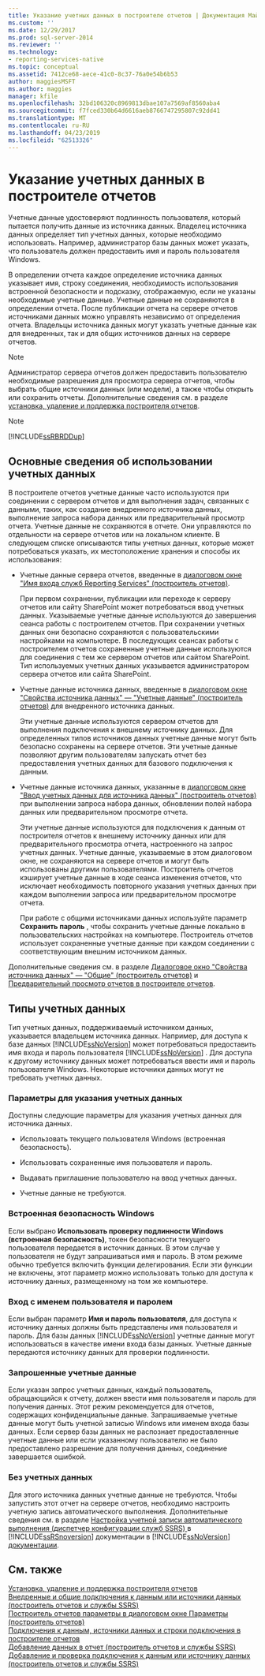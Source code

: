 ```yaml
---
title: Указание учетных данных в построителе отчетов | Документация Майкрософт
ms.custom: ''
ms.date: 12/29/2017
ms.prod: sql-server-2014
ms.reviewer: ''
ms.technology:
- reporting-services-native
ms.topic: conceptual
ms.assetid: 7412ce68-aece-41c0-8c37-76a0e54b6b53
author: maggiesMSFT
ms.author: maggies
manager: kfile
ms.openlocfilehash: 32bd106320c8969813dbae107a7569af8560aba4
ms.sourcegitcommit: f7fced330b64d6616aeb8766747295807c92dd41
ms.translationtype: MT
ms.contentlocale: ru-RU
ms.lasthandoff: 04/23/2019
ms.locfileid: "62513326"
---
```

# <a name="specify-credentials-in-report-builder"></a>Указание учетных данных в построителе отчетов
  Учетные данные удостоверяют подлинность пользователя, который пытается получить данные из источника данных. Владелец источника данных определяет тип учетных данных, которые необходимо использовать. Например, администратор базы данных может указать, что пользователь должен предоставить имя и пароль пользователя Windows.  
  
 В определении отчета каждое определение источника данных указывает имя, строку соединения, необходимость использования встроенной безопасности и подсказку, отображаемую, если не указаны необходимые учетные данные. Учетные данные не сохраняются в определении отчета. После публикации отчета на сервере отчетов источниками данных можно управлять независимо от определения отчета. Владельцы источника данных могут указать учетные данные как для внедренных, так и для общих источников данных на сервере отчетов.  
  
> [!NOTE]  
>  Администратор сервера отчетов должен предоставить пользователю необходимые разрешения для просмотра сервера отчетов, чтобы выбрать общие источники данных (или модели), а также чтобы открыть или сохранить отчеты. Дополнительные сведения см. в разделе [установка, удаление и поддержка построителя отчетов](../../2014/reporting-services/install-uninstall-and-report-builder-support.md).  
  
> [!NOTE]  
>  [!INCLUDE[ssRBRDDup](../includes/ssrbrddup-md.md)]  
  
## <a name="understanding-when-credentials-are-used"></a>Основные сведения об использовании учетных данных  
 В построителе отчетов учетные данные часто используются при соединении с сервером отчетов и для выполнения задач, связанных с данными, таких, как создание внедренного источника данных, выполнение запроса набора данных или предварительный просмотр отчета. Учетные данные не сохраняются в отчете. Они управляются по отдельности на сервере отчетов или на локальном клиенте. В следующем списке описываются типы учетных данных, которые может потребоваться указать, их местоположение хранения и способы их использования:  
  
-   Учетные данные сервера отчетов, введенные в [диалоговом окне "Имя входа служб Reporting Services" (построитель отчетов)](report-builder/reporting-services-login-dialog-box-report-builder.md).  
  
     При первом сохранении, публикации или переходе к серверу отчетов или сайту SharePoint может потребоваться ввод учетных данных. Указываемые учетные данные используются до завершения сеанса работы с построителем отчетов. При сохранении учетных данных они безопасно сохраняются с пользовательскими настройками на компьютере. В последующих сеансах работы с построителем отчетов сохраненные учетные данные используются для соединения с тем же сервером отчетов или сайтом SharePoint. Тип используемых учетных данных указывается администратором сервера отчетов или сайта SharePoint.  
  
-   Учетные данные источника данных, введенные в [диалоговом окне "Свойства источника данных" — "Учетные данные" (построитель отчетов)](../../2014/reporting-services/data-source-properties-dialog-box-credentials-report-builder.md) для внедренного источника данных.  
  
     Эти учетные данные используются сервером отчетов для выполнения подключения к внешнему источнику данных. Для определенных типов источников данных учетные данные могут быть безопасно сохранены на сервере отчетов. Эти учетные данные позволяют другим пользователям запускать отчет без предоставления учетных данных для базового подключения к данным.  
  
-   Учетные данные источника данных, указанные в [диалоговом окне "Ввод учетных данных для источника данных" (построитель отчетов)](report-data/enter-data-source-credentials-dialog-box-report-builder.md) при выполнении запроса набора данных, обновлении полей набора данных или предварительном просмотре отчета.  
  
     Эти учетные данные используются для подключения к данным от построителя отчетов к внешнему источнику данных или для предварительного просмотра отчета, настроенного на запрос учетных данных. Учетные данные, указываемые в этом диалоговом окне, не сохраняются на сервере отчетов и могут быть использованы другими пользователями. Построитель отчетов кэширует учетные данные в ходе сеанса изменения отчетов, что исключает необходимость повторного указания учетных данных при каждом выполнении запроса или предварительном просмотре отчета.  
  
     При работе с общими источниками данных используйте параметр **Сохранить пароль** , чтобы сохранить учетные данные локально в пользовательских настройках на компьютере. Построитель отчетов использует сохраненные учетные данные при каждом соединении с соответствующим внешним источником данных.  
  
 Дополнительные сведения см. в разделе [Диалоговое окно "Свойства источника данных" — "Общие" (построитель отчетов)](../../2014/reporting-services/data-source-properties-dialog-box-general-report-builder.md) и [Предварительный просмотр отчетов в построителе отчетов](report-builder/previewing-reports-in-report-builder.md).  
  
## <a name="types-of-credentials"></a>Типы учетных данных  
 Тип учетных данных, поддерживаемый источником данных, указывается владельцем источника данных. Например, для доступа к базе данных [!INCLUDE[ssNoVersion](../includes/ssnoversion-md.md)] может потребоваться предоставить имя входа и пароль пользователя [!INCLUDE[ssNoVersion](../includes/ssnoversion-md.md)] . Для доступа к другому источнику данных может потребоваться ввести имя и пароль пользователя Windows. Некоторые источники данных могут не требовать учетных данных.  
  
### <a name="options-for-specifying-credentials"></a>Параметры для указания учетных данных  
 Доступны следующие параметры для указания учетных данных для источника данных.  
  
-   Использовать текущего пользователя Windows (встроенная безопасность).  
  
-   Использовать сохраненные имя пользователя и пароль.  
  
-   Выдавать приглашение пользователю на ввод учетных данных.  
  
-   Учетные данные не требуются.  
  
### <a name="windows-integrated-security"></a>Встроенная безопасность Windows  
 Если выбрано **Использовать проверку подлинности Windows (встроенная безопасность)**, токен безопасности текущего пользователя передается в источник данных. В этом случае у пользователя не будут запрашиваться имя и пароль. В этом режиме обычно требуется включить функции делегирования. Если эти функции не включены, этот параметр можно использовать только для доступа к источнику данных, размещенному на том же компьютере.  
  
### <a name="user-name-and-password-login"></a>Вход с именем пользователя и паролем  
 Если выбран параметр **Имя и пароль пользователя**, для доступа к источнику данных должны быть представлены имя пользователя и пароль. Для базы данных [!INCLUDE[ssNoVersion](../includes/ssnoversion-md.md)] учетные данные могут использоваться в качестве имени входа базы данных. Учетные данные передаются источнику данных для проверки подлинности.  
  
### <a name="prompted-credentials"></a>Запрошенные учетные данные  
 Если указан запрос учетных данных, каждый пользователь, обращающийся к отчету, должен ввести имя пользователя и пароль для получения данных. Этот режим рекомендуется для отчетов, содержащих конфиденциальные данные. Запрашиваемые учетные данные могут быть учетной записью Windows или именем входа базы данных. Если сервер базы данных не распознает предоставленные учетные данные или если указанному пользователю не было предоставлено разрешение для получения данных, соединение завершается ошибкой.  
  
### <a name="no-credentials"></a>Без учетных данных  
 Для этого источника данных учетные данные не требуются. Чтобы запустить этот отчет на сервере отчетов, необходимо настроить учетную запись автоматического выполнения. Дополнительные сведения см. в разделе [Настройка учетной записи автоматического выполнения &#40;диспетчер конфигурации служб SSRS&#41; ](install-windows/configure-the-unattended-execution-account-ssrs-configuration-manager.md) в [!INCLUDE[ssRSnoversion](../includes/ssrsnoversion-md.md)] документации в [!INCLUDE[ssNoVersion](../includes/ssnoversion-md.md)] [документации](https://go.microsoft.com/fwlink/?linkid=121312).  
  
## <a name="see-also"></a>См. также  
 [Установка, удаление и поддержка построителя отчетов](../../2014/reporting-services/install-uninstall-and-report-builder-support.md)   
 [Внедренные и общие подключения к данным или источники данных (построитель отчетов и службы SSRS)](../../2014/reporting-services/embedded-and-shared-data-connections-or-data-sources-report-builder-and-ssrs.md)   
 [Построитель отчетов параметры в диалоговом окне Параметры &#40;построитель отчетов&#41;](report-builder/set-default-options-for-report-builder.md)   
 [Подключения к данным, источники данных и строки подключения в построителе отчетов](../../2014/reporting-services/data-connections-data-sources-and-connection-strings-in-report-builder.md)   
 [Добавление данных в отчет &#40;построитель отчетов и службы SSRS&#41;](report-data/report-datasets-ssrs.md)   
 [Добавление и проверка подключения к данным или источнику данных &#40;построитель отчетов и службы SSRS&#41;](report-data/add-and-verify-a-data-connection-report-builder-and-ssrs.md)  
  
  
